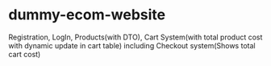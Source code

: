# dummy-ecom-website
Registration, LogIn, Products(with DTO), Cart System(with total product cost  with dynamic update in cart table) including Checkout system(Shows total cart cost)
